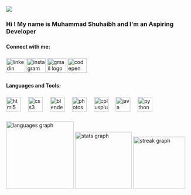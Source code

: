 <div align="left">
  <img src="https://visitor-badge.laobi.icu/badge?page_id=shuhaibh.shuhaibh&left_color=gray&right_color=lightslategray"  />
</div>

###

<h3 align="left">Hi ! My name is Muhammad Shuhaibh and I'm an Aspiring Developer</h3>

###

<h4 align="left">Connect with me:</h4>

###

<div align="left">
  <a href="https://www.linkedin.com/in/muhammad-shuhaibh/" target="_blank" style="text-decoration:none;">
    <img src="https://raw.githubusercontent.com/maurodesouza/profile-readme-generator/master/src/assets/icons/social/linkedin/default.svg" width="52" height="40" alt="linkedin logo"  />
  </a>
  <a href="https://www.instagram.com/shuhaibh_" target="_blank" style="text-decoration:none;">
    <img src="https://raw.githubusercontent.com/maurodesouza/profile-readme-generator/master/src/assets/icons/social/instagram/default.svg" width="52" height="40" alt="instagram logo"  />
  </a>
  <a href="https://mail.google.com/mail/u/0/#inbox?compose=DmwnWrRlRQmCsPkrKwxrcPVScdRnVlltXbQfzQQZNNpvqXbcRzgwwNMxHHsHVxRDwCrmHlZggSsB" target="_blank" style="text-decoration:none;">
    <img src="https://raw.githubusercontent.com/maurodesouza/profile-readme-generator/master/src/assets/icons/social/gmail/default.svg" width="52" height="40" alt="gmail logo"  />
  </a>
  <a href="https://codepen.io/Shuhaibh" target="_blank" style="text-decoration:none;">
    <img src="https://raw.githubusercontent.com/maurodesouza/profile-readme-generator/master/src/assets/icons/social/codepen/default.svg" width="52" height="40" alt="codepen logo"  />
  </a>
</div>

###

<h4 align="left">Languages and Tools:</h4>

###

<div align="left">
  <img src="https://cdn.jsdelivr.net/gh/devicons/devicon/icons/html5/html5-original.svg" height="40" alt="html5 logo"  />
  <img width="12" />
  <img src="https://cdn.jsdelivr.net/gh/devicons/devicon/icons/css3/css3-original.svg" height="40" alt="css3 logo"  />
  <img width="12" />
  <img src="https://cdn.jsdelivr.net/gh/devicons/devicon/icons/blender/blender-original.svg" height="40" alt="blender logo"  />
  <img width="12" />
  <img src="https://cdn.jsdelivr.net/gh/devicons/devicon/icons/photoshop/photoshop-plain.svg" height="40" alt="photoshop logo"  />
  <img width="12" />
  <img src="https://cdn.jsdelivr.net/gh/devicons/devicon/icons/cplusplus/cplusplus-original.svg" height="40" alt="cplusplus logo"  />
  <img width="12" />
  <img src="https://cdn.jsdelivr.net/gh/devicons/devicon/icons/java/java-original.svg" height="40" alt="java logo"  />
  <img width="12" />
  <img src="https://cdn.jsdelivr.net/gh/devicons/devicon/icons/python/python-original.svg" height="40" alt="python logo"  />
</div>

###

<div align="left">
  <img src="https://github-readme-stats.vercel.app/api/top-langs?username=shuhaibh&locale=en&hide_title=false&layout=compact&card_width=320&langs_count=7&theme=apprentice&hide_border=true" height="184" alt="languages graph"  />
  <img src="https://github-readme-stats.vercel.app/api?username=shuhaibh&hide_title=false&hide_rank=false&show_icons=false&include_all_commits=true&count_private=true&disable_animations=false&theme=apprentice&locale=en&hide_border=true" height="155" alt="stats graph"  />
  <img src="https://streak-stats.demolab.com?user=shuhaibh&locale=en&mode=daily&theme=apprentice&hide_border=true&border_radius=5" height="142" alt="streak graph"  />
</div>

###
